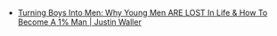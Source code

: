 - [Turning Boys Into Men: Why Young Men ARE LOST In Life & How To Become A 1% Man | Justin Waller](https://youtu.be/mrND5lSPEQU)

